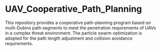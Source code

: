 # UAV_Cooperative_Path_Planning
This repository provides a cooperative path-planning program based on multi-Dubins path segments to meet the penetration requirements of UAVs in a complex threat environment. The particle swarm optimization is adopted for the path length adjustment and collision avoidance requirements.
